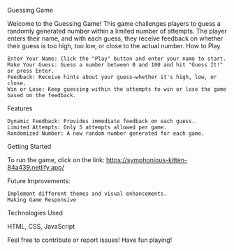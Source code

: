 Guessing Game

Welcome to the Guessing Game! This game challenges players to guess a randomly generated number within a limited number of attempts. The player enters their name, and with each guess, they receive feedback on whether their guess is too high, too low, or close to the actual number.
How to Play

    Enter Your Name: Click the "Play" button and enter your name to start.
    Make Your Guess: Guess a number between 0 and 100 and hit "Guess It!" or press Enter.
    Feedback: Receive hints about your guess—whether it's high, low, or close.
    Win or Lose: Keep guessing within the attempts to win or lose the game based on the feedback.

Features

    Dynamic Feedback: Provides immediate feedback on each guess.
    Limited Attempts: Only 5 attempts allowed per game.
    Randomized Number: A new random number generated for each game.

Getting Started

To run the game, click on the link: https://symphonious-kitten-84a439.netlify.app/


Future Improvements:

    Implement different themes and visual enhancements.
    Making Game Responsive

Technologies Used

HTML, CSS, JavaScript

Feel free to contribute or report issues! Have fun playing!
